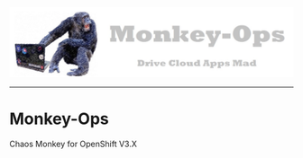 ![Monkey-Ops logo](resources/images/monkey-ops-logo.jpg)

***

# Monkey-Ops

Chaos Monkey for OpenShift V3.X
